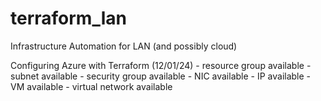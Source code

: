 # terraform_lan
Infrastructure Automation for LAN (and possibly cloud)

Configuring Azure with Terraform (12/01/24)
	- resource group available
	- subnet available
	- security group available
	- NIC available
	- IP available
	- VM available
	- virtual network available


